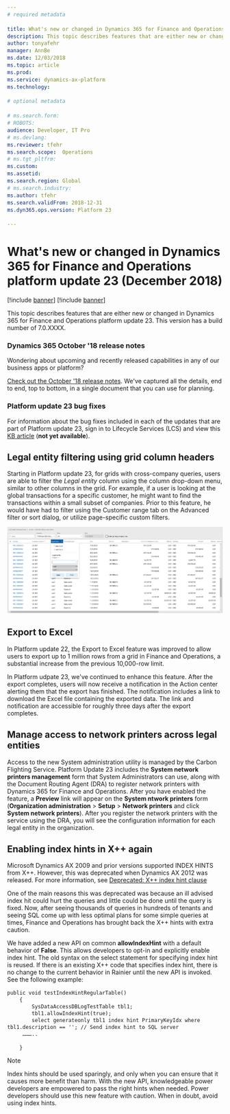 ```yaml
---
# required metadata

title: What's new or changed in Dynamics 365 for Finance and Operations platform update 23 (December 2018)
description: This topic describes features that are either new or changed in Dynamics 365 for Finance and Operation platform update 23 (December 2018). 
author: tonyafehr
manager: AnnBe
ms.date: 12/03/2018
ms.topic: article
ms.prod: 
ms.service: dynamics-ax-platform
ms.technology: 

# optional metadata

# ms.search.form: 
# ROBOTS: 
audience: Developer, IT Pro
# ms.devlang: 
ms.reviewer: tfehr
ms.search.scope:  Operations
# ms.tgt_pltfrm: 
ms.custom: 
ms.assetid:
ms.search.region: Global
# ms.search.industry: 
ms.author: tfehr
ms.search.validFrom: 2018-12-31 
ms.dyn365.ops.version: Platform 23

---
```

# What's new or changed in Dynamics 365 for Finance and Operations platform update 23 (December 2018)

[!include [banner](../includes/banner.md)]
[!include [banner](../includes/preview-banner.md)]

This topic describes features that are either new or changed in Dynamics 365 for Finance and Operations platform update 23. This version has a build number of 7.0.XXXX.

### Dynamics 365 October '18 release notes
Wondering about upcoming and recently released capabilities in any of our business apps or platform? 

[Check out the October '18 release notes](https://go.microsoft.com/fwlink/?linkid=870424). We've captured all the details, end to end, top to bottom, in a single document that you can use for planning. 

### Platform update 23 bug fixes
For information about the bug fixes included in each of the updates that are part of Platform update 23, sign in to Lifecycle Services (LCS) and view this [KB article](https://go.microsoft.com/fwlink/?linkid=) (**not yet available**).

## Legal entity filtering using grid column headers
Starting in Platform update 23, for grids with cross-company queries, users are able to filter the *Legal entity* column using the column drop-down menu, similar to other columns in the grid. For example, if a user is looking at the global transactions for a specific customer, he might want to find the transactions within a small subset of companies. Prior to this feature, he would have had to filter using the Customer range tab on the Advanced filter or sort dialog, or utilize page-specific custom filters.

![Filter by legal entity](media/legalEntityFiltering.png  "Filter by legal entity")

## Export to Excel
In Platform update 22, the Export to Excel feature was improved to allow users to export up to 1 million rows from a grid in Finance and Operations, a substantial increase from the previous 10,000-row limit. 

In Platform udpate 23, we've continued to enhance this feature. After the export completes, users will now receive a notification in the Action center alerting them that the export has finished. The notification includes a link to download the Excel file containing the exported data. The link and notification are accessible for roughly three days after the export completes. 

## Manage access to network printers across legal entities
Access to the new System administration utility is managed by the Carbon Flighting Service. Platform Update 23 includes the **System network printers management** form that System Administrators can use, along with the Document Routing Agent (DRA) to register network printers with Dynamics 365 for Finance and Operations.
After you have enabled the feature, a **Preview** link will appear on the **System ntwork printers** form (**Organization administration** > **Setup** > **Network printers** and click **System network printers**). 
After you register the network printers with the service using the DRA, you will see the configuration information for each legal entity in the organization.

## Enabling index hints in X++ again
Microsoft Dynamics AX 2009 and prior versions supported INDEX HINTS from X++.  However, this was deprecated when Dynamics AX 2012 was released. For more information, see [Deprecated: X++ index hint clause](../../../dynamicsax-2012/appuser-itpro/deprecated-x-index-hint-clause.md)

One of the main reasons this was deprecated was because an ill advised index hit could hurt the queries and little could be done until the query is fixed. Now, after seeing thousands of queries in hundreds of tenants and seeing SQL come up with less optimal plans for some simple queries at times, Finance and Operations has brought back the X++ hints with extra caution.

We have added a new API on common **allowIndexHint** with a default behavior of **False**. This allows developers to opt-in and explicitly enable index hint. The old syntax on the select statement for specifying index hint is reused.
If there is an existing X++ code that specifies index hint, there is no change to the current behavior in Rainier until the new API is invoked. See the following example:

    public void testIndexHintRegularTable()
        {
            SysDataAccessDBLogTestTable tbl1;
            tbl1.allowIndexHint(true);
            select generateonly tbl1 index hint PrimaryKeyIdx where tbl1.description == ''; // Send index hint to SQL server
         ………..

        }

> [!NOTE]
> Index hints should be used sparingly, and only when you can ensure that it causes more benefit than harm. With the new API, knowledgeable power developers are empowered to pass the right hints when needed. Power developers should use this new feature with caution. When in doubt, avoid using index hints.


